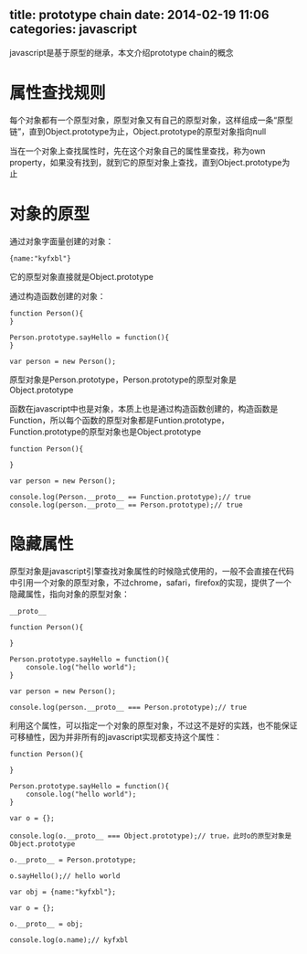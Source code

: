 title: prototype chain
date: 2014-02-19 11:06
categories: javascript
---
javascript是基于原型的继承，本文介绍prototype chain的概念
<!--more-->

# 属性查找规则

每个对象都有一个原型对象，原型对象又有自己的原型对象，这样组成一条“原型链”，直到Object.prototype为止，Object.prototype的原型对象指向null

当在一个对象上查找属性时，先在这个对象自己的属性里查找，称为own property，如果没有找到，就到它的原型对象上查找，直到Object.prototype为止

# 对象的原型

通过对象字面量创建的对象：

```
{name:"kyfxbl"}
```
它的原型对象直接就是Object.prototype

通过构造函数创建的对象：

```
function Person(){
}

Person.prototype.sayHello = function(){
}

var person = new Person();
```
原型对象是Person.prototype，Person.prototype的原型对象是Object.prototype

函数在javascript中也是对象，本质上也是通过构造函数创建的，构造函数是Function，所以每个函数的原型对象都是Funtion.prototype，Function.prototype的原型对象也是Object.prototype

```
function Person(){

}

var person = new Person();

console.log(Person.__proto__ == Function.prototype);// true
console.log(person.__proto__ == Person.prototype);// true
```

# 隐藏属性

原型对象是javascript引擎查找对象属性的时候隐式使用的，一般不会直接在代码中引用一个对象的原型对象，不过chrome，safari，firefox的实现，提供了一个隐藏属性，指向对象的原型对象：
```
__proto__
```

```
function Person(){

}

Person.prototype.sayHello = function(){
    console.log("hello world");
}

var person = new Person();

console.log(person.__proto__ === Person.prototype);// true
```

利用这个属性，可以指定一个对象的原型对象，不过这不是好的实践，也不能保证可移植性，因为并非所有的javascript实现都支持这个属性：

```
function Person(){

}

Person.prototype.sayHello = function(){
    console.log("hello world");
}

var o = {};

console.log(o.__proto__ === Object.prototype);// true，此时o的原型对象是Object.prototype

o.__proto__ = Person.prototype;

o.sayHello();// hello world
```

```
var obj = {name:"kyfxbl"};

var o = {};

o.__proto__ = obj;

console.log(o.name);// kyfxbl
```